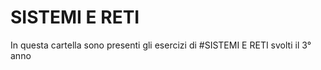 # SISTEMI E RETI

In questa cartella sono presenti gli esercizi di #SISTEMI E RETI svolti il 3° anno
